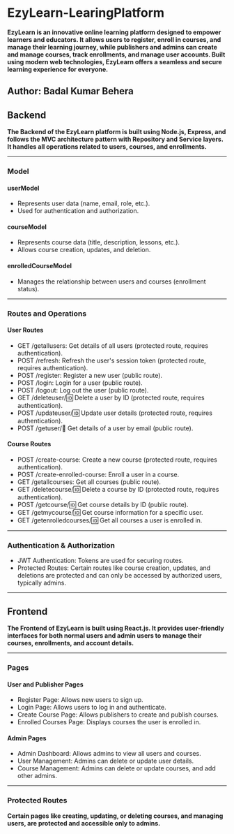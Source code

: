 # EzyLearn-LearingPlatform

**EzyLearn is an innovative online learning platform designed to empower learners and educators. It allows users to register, enroll in courses, and manage their learning journey, while publishers and admins can create and manage courses, track enrollments, and manage user accounts. Built using modern web technologies, EzyLearn offers a seamless and secure learning experience for everyone.**

## **Author: Badal Kumar Behera**

## Backend

**The Backend of the EzyLearn platform is built using Node.js, Express, and follows the MVC architecture pattern with Repository and Service layers. It handles all operations related to users, courses, and enrollments.**

---

### Model

#### userModel

- Represents user data (name, email, role, etc.).
- Used for authentication and authorization.

#### courseModel

- Represents course data (title, description, lessons, etc.).
- Allows course creation, updates, and deletion.

#### enrolledCourseModel

- Manages the relationship between users and courses (enrollment status).

---

### Routes and Operations

#### User Routes

- GET /getallusers: Get details of all users (protected route, requires authentication).
- POST /refresh: Refresh the user's session token (protected route, requires authentication).
- POST /register: Register a new user (public route).
- POST /login: Login for a user (public route).
- POST /logout: Log out the user (public route).
- GET /deleteuser/:id: Delete a user by ID (protected route, requires authentication).
- POST /updateuser/:id: Update user details (protected route, requires authentication).
- POST /getuser/:email: Get details of a user by email (public route).

#### Course Routes

- POST /create-course: Create a new course (protected route, requires authentication).
- POST /create-enrolled-course: Enroll a user in a course.
- GET /getallcourses: Get all courses (public route).
- GET /deletecourse/:id: Delete a course by ID (protected route, requires authentication).
- POST /getcourse/:id: Get course details by ID (public route).
- GET /getmycourse/:id: Get course information for a specific user.
- GET /getenrolledcourses/:id: Get all courses a user is enrolled in.

---

### Authentication & Authorization

- JWT Authentication: Tokens are used for securing routes.
- Protected Routes: Certain routes like course creation, updates, and deletions are protected and can only be accessed by authorized users, typically admins.

---

## Frontend

**The Frontend of EzyLearn is built using React.js. It provides user-friendly interfaces for both normal users and admin users to manage their courses, enrollments, and account details.**

---

### Pages

#### User and Publisher Pages

- Register Page: Allows new users to sign up.
- Login Page: Allows users to log in and authenticate.
- Create Course Page: Allows publishers to create and publish courses.
- Enrolled Courses Page: Displays courses the user is enrolled in.

#### Admin Pages

- Admin Dashboard: Allows admins to view all users and courses.
- User Management: Admins can delete or update user details.
- Course Management: Admins can delete or update courses, and add other admins.

---

### Protected Routes

**Certain pages like creating, updating, or deleting courses, and managing users, are protected and accessible only to admins.**
